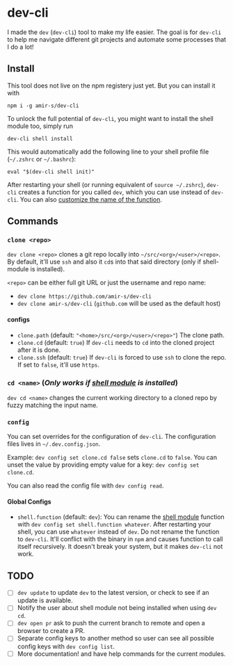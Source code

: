 # dev-cli

I made the `dev` (`dev-cli`) tool to make my life easier. The goal is for `dev-cli` to help me navigate different git projects and automate some processes that I do a lot!


## Install
This tool does not live on the npm registery just yet. But you can install it with

```
npm i -g amir-s/dev-cli
```

To unlock the full potential of `dev-cli`, you might want to install the shell module too, simply run

```
dev-cli shell install
```

This would automatically add the following line to your shell profile file (`~/.zshrc` or `~/.bashrc`):
```
eval "$(dev-cli shell init)"
```

After restarting your shell (or running equivalent of `source ~/.zshrc`), `dev-cli` creates a function for you called `dev`, which you can use instead of `dev-cli`. You can also [customize the name of the function](https://github.com/amir-s/dev-cli/#global-configs).


## Commands


### `clone <repo>`

`dev clone <repo>` clones a git repo locally into `~/src/<org>/<user>/<repo>`.
By default, it'll use `ssh` and also it `cd`s into that said directory (only if shell-module is installed).

`<repo>` can be either full git URL or just the username and repo name:
+ `dev clone https://github.com/amir-s/dev-cli`
+ `dev clone amir-s/dev-cli` (`github.com` will be used as the default host)


#### configs

+ `clone.path` (default: `"<home>/src/<org>/<user>/<repo>"`)
  The clone path.
+ `clone.cd` (default: `true`)
  If `dev-cli` needs to `cd` into the cloned project after it is done.
+ `clone.ssh` (default: `true`)
  If `dev-cli` is forced to use `ssh` to clone the repo. If set to `false`, it'll use `https`.

### `cd <name>` (*Only works if [shell module](https://github.com/amir-s/dev-cli/#install) is installed*)

`dev cd <name>` changes the current working directory to a cloned repo by fuzzy matching the input name.

### `config`
You can set overrides for the configuration of `dev-cli`. The configuration files lives in `~/.dev.config.json`.

Example: `dev config set clone.cd false` sets `clone.cd` to `false`. You can unset the value by providing empty value for a key: `dev config set clone.cd`.

You can also read the config file with `dev config read`.

#### Global Configs

+ `shell.function` (default: `dev`): You can rename the [shell module](https://github.com/amir-s/dev-cli/#install) function with `dev config set shell.function whatever`. After restarting your shell, you can use `whatever` instead of `dev`.
  Do not rename the function to `dev-cli`. It'll conflict with the binary in `npm` and causes function to call itself recursively. It doesn't break your system, but it makes `dev-cli` not work.



## TODO

+ [ ] `dev update` to update `dev` to the latest version, or check to see if an update is available.
+ [ ] Notify the user about shell module not being installed when using `dev cd`.
+ [ ] `dev open pr` ask to push the current branch to remote and open a browser to create a PR.
+ [ ] Separate config keys to another method so user can see all possible config keys with `dev config list`.
+ [ ] More documentation! and have help commands for the current modules.
